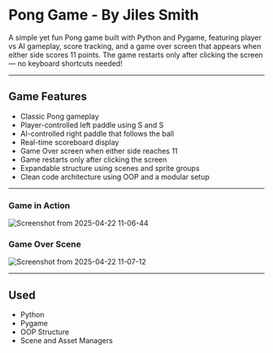 # Pong Game - By Jiles Smith

A simple yet fun Pong game built with Python and Pygame, featuring player vs AI gameplay, score tracking, and a game over screen that appears when either side scores 11 points. The game restarts only after clicking the screen — no keyboard shortcuts needed!

---

## Game Features

- Classic Pong gameplay
- Player-controlled left paddle using S and S
- AI-controlled right paddle that follows the ball
- Real-time scoreboard display
- Game Over screen when either side reaches 11
- Game restarts only after clicking the screen
- Expandable structure using scenes and sprite groups
- Clean code architecture using OOP and a modular setup

---

### Game in Action
![Screenshot from 2025-04-22 11-06-44](https://github.com/user-attachments/assets/26dabd2c-a5b3-480c-92f4-4b571434ca01)


### Game Over Scene
![Screenshot from 2025-04-22 11-07-12](https://github.com/user-attachments/assets/5ab1fdaf-fd2e-4d9b-b0dd-d07ab03ef9e3)

---

##  Used

- Python
- Pygame
- OOP Structure
- Scene and Asset Managers


